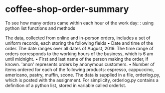 # coffee-shop-order-summary
To see how many orders came within each hour of the work day: : using python list functions and methods

The data, collected from online and in-person orders, includes a set of uniform records, each storing the following fields
• Date and time of the order. The date ranges over all dates of August, 2019. The time range of orders corresponds to the working hours of the business, which is 6 am until midnight.
• First and last name of the person making the order, if known. 'anon' represents orders by anonymous customers.
• Number of items ordered for each of the following products: espresso, cappuccino, americano, pastry, muffin, scone.
The data is supplied in a file, orderlog.py, which is posted with the assignment. For simplicity, orderlog.py contains a definition of a python list, stored in variable called orderlst.
